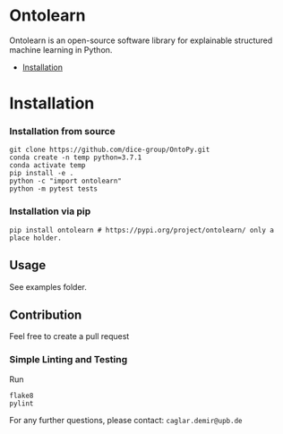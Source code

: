 # Ontolearn

Ontolearn is an open-source software library for explainable structured machine learning in Python.

- [Installation](#installation)

# Installation
### Installation from source
```
git clone https://github.com/dice-group/OntoPy.git
conda create -n temp python=3.7.1
conda activate temp
pip install -e .
python -c "import ontolearn"
python -m pytest tests
```
### Installation via pip

```
pip install ontolearn # https://pypi.org/project/ontolearn/ only a place holder.
```

## Usage
See examples folder.

## Contribution
Feel free to create a pull request

### Simple Linting and Testing

Run
```shell script
flake8
pylint
```

For any further questions, please contact:  ```caglar.demir@upb.de```